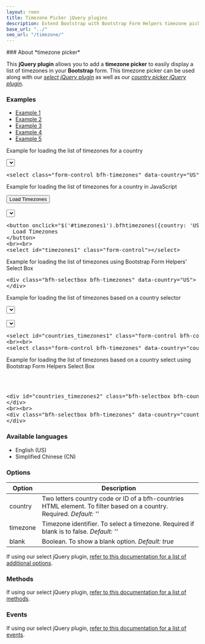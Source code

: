```yaml
---
layout: reen
title: Timezone Picker jQuery plugins
description: Extend Bootstrap with Bootstrap Form Helpers timezone picker jQuery plugins.
base_url: "../"
seo_url: "/timezone/"
---
```

<div class="container">
### About *timezone picker*

This **jQuery plugin** allows you to add a **timezone picker** to easily display a list
of timezones in your **Bootstrap** form. This timezone picker can be used along with our [*select jQuery plugin*](../select/)
as well as our [*country picker jQuery plugin*](../country/).


### Examples

<ul id="example-tab" class="nav nav-tabs">
  <li class="active">
    <a href="#example1" data-toggle="tab">Example 1</a>
  </li>
  <li>
    <a href="#example2" data-toggle="tab">Example 2</a>
  </li>
  <li>
    <a href="#example3" data-toggle="tab">Example 3</a>
  </li>
  <li>
    <a href="#example4" data-toggle="tab">Example 4</a>
  </li>
  <li>
    <a href="#example5" data-toggle="tab">Example 5</a>
  </li>
</ul>
<div id="example-content" class="tab-content">
  <div class="tab-pane fade in active" id="example1">
    <form class="example form-inline">
      <p>Example for loading the list of timezones for a country</p>
	  <select class="form-control bfh-timezones" data-country="US"></select>
	</form>
	<pre class="prettyprint">&lt;select class="form-control bfh-timezones" data-country="US"&gt;&lt;/select&gt;</pre>
  </div>
  <div class="tab-pane fade" id="example2">
    <form class="example form-inline">
      <p>Example for loading the list of timezones for a country in JavaScript</p>
	  <button onclick="$('#timezones1').bfhtimezones({country: 'US'});return false;" class="btn">Load Timezones</button>
	  <br><br>
	  <select id="timezones1" class="form-control"></select>
	</form>
	<pre class="prettyprint">&lt;button onclick="$('#timezones1').bfhtimezones({country: 'US'})" class="btn"&gt;
  Load Timezones
&lt;/button&gt;
&lt;br&gt;&lt;br&gt;
&lt;select id="timezones1" class="form-control"&gt;&lt;/select&gt;</pre>
  </div>
  <div class="tab-pane fade" id="example3">
    <form class="example form-inline">
      <p>Example for loading the list of timezones using Bootstrap Form Helpers' Select Box</p>
	  <div class="bfh-selectbox bfh-timezones" data-country="US">
	  </div>
	</form>
	<pre class="prettyprint">&lt;div class="bfh-selectbox bfh-timezones" data-country="US"&gt;
&lt;/div&gt;</pre>
  </div>
  <div class="tab-pane fade" id="example4">
    <form class="example form-inline">
      <p>Example for loading the list of timezones based on a country selector</p>
	  <select id="countries_timezones1" class="form-control bfh-countries" data-country="US"></select>
	  <br><br>
	  <select class="form-control bfh-timezones" data-country="countries_timezones1"></select>
	</form>
	<pre class="prettyprint">&lt;select id="countries_timezones1" class="form-control bfh-countries" data-country="US"&gt;&lt;/select&gt;
&lt;br&gt;&lt;br&gt;
&lt;select class="form-control bfh-timezones" data-country="countries_timezones1"&gt;&lt;/select&gt;</pre>
  </div>
  <div class="tab-pane fade" id="example5">
    <form class="example form-inline">
      <p>Example for loading the list of timezones based on a country select using Bootstrap Form Helpers Select Box</p>
	  <div id="countries_timezones2" class="bfh-selectbox bfh-countries" data-country="US">
	  </div>
	  <br><br>
	  <div class="bfh-selectbox bfh-timezones" data-country="countries_timezones2">
	  </div>
	</form>
	<pre class="prettyprint">&lt;div id="countries_timezones2" class="bfh-selectbox bfh-countries" data-country="US"&gt;
&lt;/div&gt;
&lt;br&gt;&lt;br&gt;
&lt;div class="bfh-selectbox bfh-timezones" data-country="countries_timezones2"&gt;
&lt;/div&gt;</pre>
  </div>
</div>


### Available languages

* English (US)
* Simplified Chinese (CN)


### Options

<table class="table table-striped">
  <thead>
    <tr>
      <th>Option</th>
      <th>Description</th>
    </tr>
  </thead>
  <tbody>
    <tr>
      <td>country</td>
      <td>Two letters country code or ID of a bfh-countries HTML element. To filter based on a country. Required. <em>Default: ''</em></td>
    </tr>
    <tr>
      <td>timezone</td>
      <td>Timezone identifier. To select a timezone. Required if blank is to false. <em>Default: ''</em></td>
    </tr>
    <tr>
      <td>blank</td>
      <td>Boolean. To show a blank option. <em>Default: true</em></td>
    </tr>
  </tbody>
</table>

If using our select jQuery plugin, [refer to this documentation for a list of additional options](../select/).


### Methods

If using our select jQuery plugin, [refer to this documentation for a list of methods](../select/).


### Events

If using our select jQuery plugin, [refer to this documentation for a list of events](../select/).

</div>
